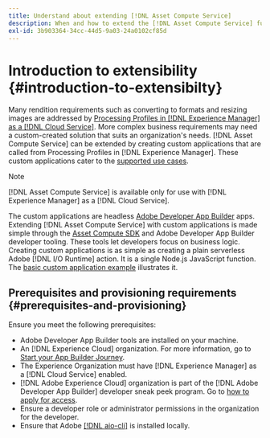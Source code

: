 ```yaml
---
title: Understand about extending [!DNL Asset Compute Service]
description: When and how to extend the [!DNL Asset Compute Service] functionality to do custom asset processing.
exl-id: 3b903364-34cc-44d5-9a03-24a0102cf85d
---
```

# Introduction to extensibility {#introduction-to-extensibilty}

Many rendition requirements such as converting to formats and resizing images are addressed by [Processing Profiles in [!DNL Experience Manager] as a [!DNL Cloud Service]](https://experienceleague.adobe.com/en/docs/experience-manager-cloud-service/content/assets/asset-microservices-overview). More complex business requirements may need a custom-created solution that suits an organization's needs. [!DNL Asset Compute Service] can be extended by creating custom applications that are called from Processing Profiles in [!DNL Experience Manager]. These custom applications cater to the [supported use cases](https://experienceleague.adobe.com/en/docs/experience-manager-cloud-service/content/assets/manage/asset-microservices-configure-and-use).

>[!NOTE]
>
>[!DNL Asset Compute Service] is available only for use with [!DNL Experience Manager] as a [!DNL Cloud Service].

The custom applications are headless [Adobe Developer App Builder](https://github.com/AdobeDocs/app-builder) apps. Extending [!DNL Asset Compute Service] with custom applications is made simple through the [Asset Compute SDK](https://github.com/adobe/asset-compute-sdk) and Adobe Developer App Builder developer tooling. These tools let developers focus on business logic. Creating custom applications is as simple as creating a plain serverless Adobe [!DNL I/O Runtime] action. It is a single Node.js JavaScript function. The [basic custom application example](https://github.com/adobe/asset-compute-example-workers/blob/master/projects/worker-basic/worker-basic.js) illustrates it.

## Prerequisites and provisioning requirements {#prerequisites-and-provisioning}

Ensure you meet the following prerequisites:

* Adobe Developer App Builder tools are installed on your machine.
* An [!DNL Experience Cloud] organization. For more information, go to [Start your App Builder Journey](https://developer.adobe.com/app-builder/docs/getting_started/#acquire-access-and-credentials).
* The Experience Organization must have [!DNL Experience Manager] as a [!DNL Cloud Service] enabled.
* [!DNL Adobe Experience Cloud] organization is part of the [!DNL Adobe Developer App Builder] developer sneak peek program. Go to [how to apply for access](https://developer.adobe.com/app-builder/docs/overview/getting_access).
* Ensure a developer role or administrator permissions in the organization for the developer.
* Ensure that Adobe [[!DNL aio-cli]](https://github.com/adobe/aio-cli) is installed locally.

<!-- TBD for later:

* What all accesses and licenses are required?
* What all permissions are required to create, debug, and deploy custom applications?
* How do developers get access and provision the required apps?
* What is repository management?
* Anything on security and data transfer?
* What about handling personal or sensitive information?
* Custom application SLA is dependent on SLAs of various services it depends on.
* Document how the devs can get to know the KPIs of their custom applications. The KPIs are dependent on the performance at Adobe's side, amongst other things.
-->
